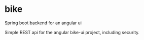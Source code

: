 # bike
Spring boot backend for an angular ui

Simple REST api for the angular bike-ui project, including security.
